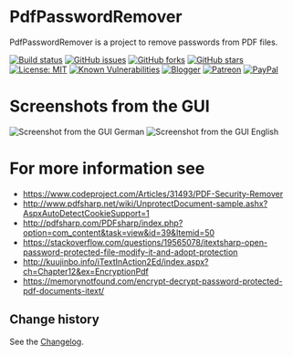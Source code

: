 PdfPasswordRemover
====================================

PdfPasswordRemover is a project to remove passwords from PDF files.

[![Build status](https://ci.appveyor.com/api/projects/status/fg7oe6kh4vyqltbo?svg=true)](https://ci.appveyor.com/project/SeppPenner/pdfpasswordremover)
[![GitHub issues](https://img.shields.io/github/issues/SeppPenner/PdfPasswordRemover.svg)](https://github.com/SeppPenner/PdfPasswordRemover/issues)
[![GitHub forks](https://img.shields.io/github/forks/SeppPenner/PdfPasswordRemover.svg)](https://github.com/SeppPenner/PdfPasswordRemover/network)
[![GitHub stars](https://img.shields.io/github/stars/SeppPenner/PdfPasswordRemover.svg)](https://github.com/SeppPenner/PdfPasswordRemover/stargazers)
[![License: MIT](https://img.shields.io/badge/License-MIT-blue.svg)](https://raw.githubusercontent.com/SeppPenner/PdfPasswordRemover/master/License.txt)
[![Known Vulnerabilities](https://snyk.io/test/github/SeppPenner/PdfPasswordRemover/badge.svg)](https://snyk.io/test/github/SeppPenner/PdfPasswordRemover)
[![Blogger](https://img.shields.io/badge/Follow_me_on-blogger-orange)](https://franzhuber23.blogspot.de/)
[![Patreon](https://img.shields.io/badge/Patreon-F96854?logo=patreon&logoColor=white)](https://patreon.com/SeppPennerOpenSourceDevelopment)
[![PayPal](https://img.shields.io/badge/PayPal-00457C?logo=paypal&logoColor=white)](https://paypal.me/th070795)

# Screenshots from the GUI
![Screenshot from the GUI German](https://github.com/SeppPenner/PdfPasswordRemover/blob/master/Screenshot_DE.PNG "Screenshot from the GUI German")
![Screenshot from the GUI English](https://github.com/SeppPenner/PdfPasswordRemover/blob/master/Screenshot_EN.PNG "Screenshot from the GUI English")

# For more information see
* https://www.codeproject.com/Articles/31493/PDF-Security-Remover
* http://www.pdfsharp.net/wiki/UnprotectDocument-sample.ashx?AspxAutoDetectCookieSupport=1
* http://pdfsharp.com/PDFsharp/index.php?option=com_content&task=view&id=39&Itemid=50
* https://stackoverflow.com/questions/19565078/itextsharp-open-password-protected-file-modify-it-and-adopt-protection
* http://kuujinbo.info/iTextInAction2Ed/index.aspx?ch=Chapter12&ex=EncryptionPdf
* https://memorynotfound.com/encrypt-decrypt-password-protected-pdf-documents-itext/

Change history
--------------

See the [Changelog](https://github.com/SeppPenner/PdfPasswordRemover/blob/master/Changelog.md).